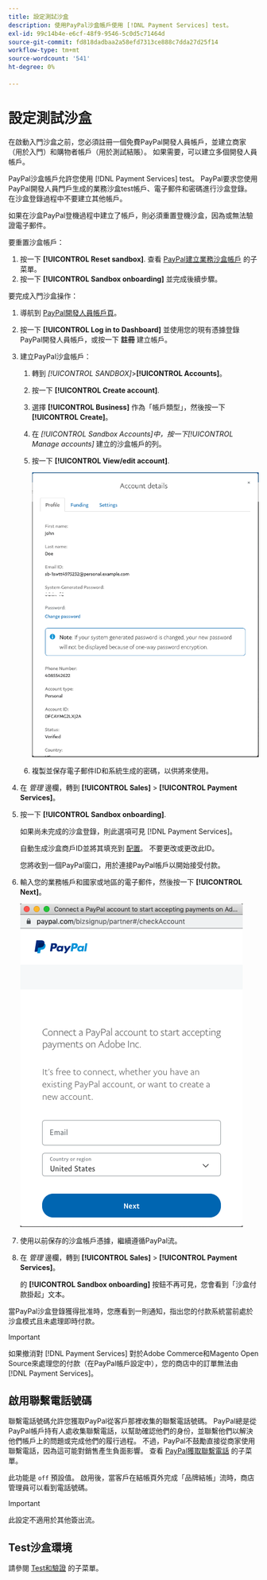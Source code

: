 ```yaml
---
title: 設定測試沙盒
description: 使用PayPal沙盒帳戶使用 [!DNL Payment Services] test。
exl-id: 99c14b4e-e6cf-48f9-9546-5c0d5c71464d
source-git-commit: fd818dadbaa2a58efd7313ce888c7dda27d25f14
workflow-type: tm+mt
source-wordcount: '541'
ht-degree: 0%

---
```


# 設定測試沙盒

在啟動入門沙盒之前，您必須註冊一個免費PayPal開發人員帳戶，並建立商家（用於入門）和購物者帳戶（用於測試結賬）。 如果需要，可以建立多個開發人員帳戶。

PayPal沙盒帳戶允許您使用 [!DNL Payment Services] test。 PayPal要求您使用PayPal開發人員門戶生成的業務沙盒test帳戶、電子郵件和密碼進行沙盒登錄。 在沙盒登錄過程中不要建立其他帳戶。

如果在沙盒PayPal登機過程中建立了帳戶，則必須重置登機沙盒，因為或無法驗證電子郵件。

要重置沙盒帳戶：

1. 按一下 **[!UICONTROL Reset sandbox]**. 查看 [PayPal建立業務沙盒帳戶](https://developer.paypal.com/docs/api-basics/sandbox/accounts/#create-a-business-sandbox-account) 的子菜單。
1. 按一下 **[!UICONTROL Sandbox onboarding]** 並完成後續步驟。

要完成入門沙盒操作：

1. 導航到 [PayPal開發人員帳戶頁](https://developer.paypal.com/developer/accounts/)。
1. 按一下 **[!UICONTROL Log in to Dashboard]** 並使用您的現有憑據登錄PayPal開發人員帳戶，或按一下 **註冊** 建立帳戶。
1. 建立PayPal沙盒帳戶：
   1. 轉到 _[!UICONTROL SANDBOX]_>**[!UICONTROL Accounts]**。
   1. 按一下 **[!UICONTROL Create account]**.
   1. 選擇 **[!UICONTROL Business]** 作為「帳戶類型」，然後按一下 **[!UICONTROL Create]**。
   1. 在 _[!UICONTROL Sandbox Accounts]_中，按一下_[!UICONTROL Manage accounts]_ 建立的沙盒帳戶的列。
   1. 按一下 **[!UICONTROL View/edit account]**.

      ![PayPal — 檢視/編輯沙盒帳戶](assets/onboarding-viewedit-sandbox.png)

   1. 複製並保存電子郵件ID和系統生成的密碼，以供將來使用。

1. 在 _管理_ 邊欄，轉到 **[!UICONTROL Sales]** > **[!UICONTROL Payment Services]**。
1. 按一下 **[!UICONTROL Sandbox onboarding]**.

   如果尚未完成的沙盒登錄，則此選項可見 [!DNL Payment Services]。

   自動生成沙盒商戶ID並將其填充到 [配置](configure-admin.md)。 不要更改或更改此ID。

   您將收到一個PayPal窗口，用於連接PayPal帳戶以開始接受付款。

1. 輸入您的業務帳戶和國家或地區的電子郵件，然後按一下 **[!UICONTROL Next]**。

   ![PayPal — 連接PayPal付款帳戶](assets/paypal-connectacct.png)

1. 使用以前保存的沙盒帳戶憑據，繼續遵循PayPal流。
1. 在 _管理_ 邊欄，轉到 **[!UICONTROL Sales]** > **[!UICONTROL Payment Services]**。

   的 **[!UICONTROL Sandbox onboarding]** 按鈕不再可見，您會看到「沙盒付款掛起」文本。

當PayPal沙盒登錄獲得批准時，您應看到一則通知，指出您的付款系統當前處於沙盒模式且未處理即時付款。

>[!IMPORTANT]
>
>如果撤消對 [!DNL Payment Services] 對於Adobe Commerce和Magento Open Source來處理您的付款（在PayPal帳戶設定中），您的商店中的訂單無法由 [!DNL Payment Services]。

## 啟用聯繫電話號碼

聯繫電話號碼允許您獲取PayPal從客戶那裡收集的聯繫電話號碼。 PayPal總是從PayPal帳戶持有人處收集聯繫電話，以幫助確認他們的身份，並聯繫他們以解決他們帳戶上的問題或完成他們的履行過程。 不過，PayPal不鼓勵直接從商家使用聯繫電話，因為這可能對銷售產生負面影響。 查看 [PayPal獲取聯繫電話](https://developer.paypal.com/docs/admin/checkout-settings/#get-contact-telephone-numbers) 的子菜單。

此功能是 `off` 預設值。 啟用後，當客戶在結帳頁外完成「品牌結帳」流時，商店管理員可以看到電話號碼。

>[!IMPORTANT]
>
>此設定不適用於其他簽出流。

## Test沙盒環境

請參閱 [Test和驗證](test-validate.md) 的子菜單。
